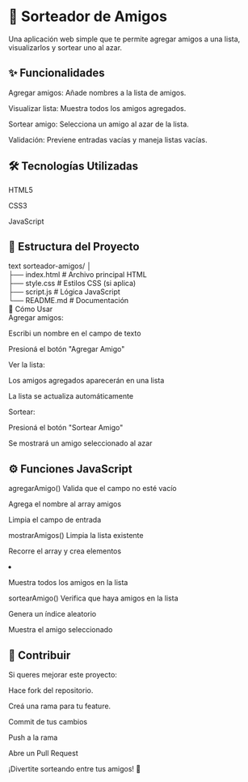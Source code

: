 
# 🎯 Sorteador de Amigos
Una aplicación web simple que te permite agregar amigos a una lista, visualizarlos y sortear uno al azar.

## ✨ Funcionalidades
Agregar amigos: Añade nombres a la lista de amigos.

Visualizar lista: Muestra todos los amigos agregados.

Sortear amigo: Selecciona un amigo al azar de la lista.

Validación: Previene entradas vacías y maneja listas vacías.

## 🛠️ Tecnologías Utilizadas
HTML5

CSS3

JavaScript

## 📁 Estructura del Proyecto
text
sorteador-amigos/
│\
├── index.html          # Archivo principal HTML\
├── style.css           # Estilos CSS (si aplica)\
├── script.js           # Lógica JavaScript\
└── README.md           # Documentación\
🚀 Cómo Usar\
Agregar amigos:

Escribi un nombre en el campo de texto

Presioná el botón "Agregar Amigo"

Ver la lista:

Los amigos agregados aparecerán en una lista

La lista se actualiza automáticamente

Sortear:

Presioná el botón "Sortear Amigo"

Se mostrará un amigo seleccionado al azar

## ⚙️ Funciones JavaScript
agregarAmigo()
Valida que el campo no esté vacío

Agrega el nombre al array amigos

Limpia el campo de entrada

mostrarAmigos()
Limpia la lista existente

Recorre el array y crea elementos <li>

Muestra todos los amigos en la lista

sortearAmigo()
Verifica que haya amigos en la lista

Genera un índice aleatorio

Muestra el amigo seleccionado



## 🤝 Contribuir
Si queres mejorar este proyecto:

Hace fork del repositorio.

Creá una rama para tu feature.

Commit de tus cambios

Push a la rama

Abre un Pull Request

¡Divertite sorteando entre tus amigos! 🎉

